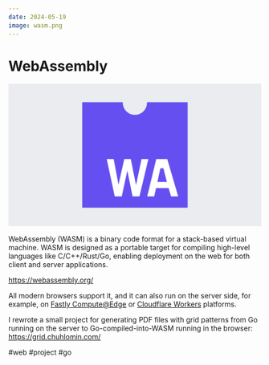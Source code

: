 ```yaml
---
date: 2024-05-19
image: wasm.png
---
```


# WebAssembly

![WebAssembly logo](wasm.png "WebAssembly logo")

WebAssembly (WASM) is a binary code format for a stack-based virtual machine.
WASM is designed as a portable target for compiling high-level languages like C/C++/Rust/Go, enabling deployment on the web for both client and server applications.

https://webassembly.org/

All modern browsers support it, and it can also run on the server side, for example, on [Fastly Compute@Edge](https://docs.fastly.com/products/compute) or [Cloudflare Workers](https://developers.cloudflare.com/workers/runtime-apis/webassembly/#webassembly-wasm) platforms.

I rewrote a small project for generating PDF files with grid patterns from Go running on the server to Go-compiled-into-WASM running in the browser:
https://grid.chuhlomin.com/

#web #project #go
